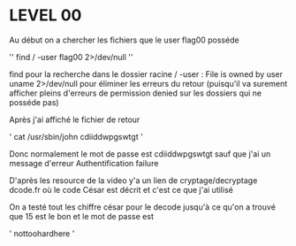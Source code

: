 # LEVEL 00
Au début on a chercher les fichiers que le user flag00 posséde

''
find / -user flag00  2>/dev/null
''

find pour la recherche dans le dossier racine /
-user : File is owned by user uname
2>/dev/null pour éliminer les erreurs du retour (puisqu'il va surement afficher pleins d'erreurs de permission denied sur les dossiers qui ne posséde pas)

Après j'ai affiché le fichier de retour

'
cat /usr/sbin/john
cdiiddwpgswtgt
'

Donc normalement le mot de passe est cdiiddwpgswtgt sauf que j'ai un message d'erreur Authentification failure

D'après les resource de la video y'a un lien de cryptage/decryptage dcode.fr où le code César est décrit et c'est ce que j'ai utilisé

On a testé tout les chiffre césar pour le decode jusqu'à ce qu'on a trouvé que 15 est le bon et le mot de passe est

'
nottoohardhere
'
